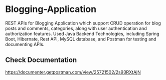 # Blogging-Application
REST APIs for Blogging Application which support CRUD operation for blog posts and comments, categories, along with user authentication and authorization features. Used Java Backend Technologies, including Spring Boot, Hibernate, Rest API, MySQL database, and Postman for testing and documenting APIs.

## Check Documentation </br>
https://documenter.getpostman.com/view/25721502/2s93RXtAjN

